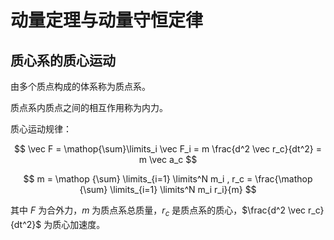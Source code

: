 # 动量定理与动量守恒定律

## 质心系的质心运动

由多个质点构成的体系称为质点系。

质点系内质点之间的相互作用称为内力。

质心运动规律：

$$ \vec F = \mathop{\sum}\limits_i \vec F_i = m \frac{d^2 \vec r_c}{dt^2} = m \vec a_c $$

$$ m = \mathop {\sum} \limits_{i=1} \limits^N m_i ,
 r_c = \frac{\mathop {\sum} \limits_{i=1} \limits^N m_i r_i}{m} $$

其中 $F$ 为合外力，$m$ 为质点系总质量，$r_c$ 是质点系的质心，$\frac{d^2 \vec r_c}{dt^2}$ 为质心加速度。